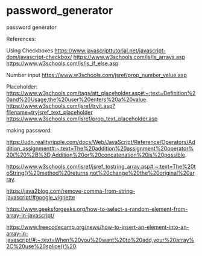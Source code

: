 # password_generator
password generator

References:

Using Checkboxes
https://www.javascripttutorial.net/javascript-dom/javascript-checkbox/
https://www.w3schools.com/js/js_arrays.asp
https://www.w3schools.com/js/js_if_else.asp

Number input
https://www.w3schools.com/jsref/prop_number_value.asp

Placeholder:
https://www.w3schools.com/tags/att_placeholder.asp#:~:text=Definition%20and%20Usage,the%20user%20enters%20a%20value.
https://www.w3schools.com/jsref/tryit.asp?filename=tryjsref_text_placeholder
https://www.w3schools.com/jsref/prop_text_placeholder.asp

making password:

https://udn.realityripple.com/docs/Web/JavaScript/Reference/Operators/Addition_assignment#:~:text=The%20addition%20assignment%20operator%20(%20%2B%3D,Addition%20or%20concatenation%20is%20possible.

https://www.w3schools.com/jsref/jsref_tostring_array.asp#:~:text=The%20toString()%20method%20returns,not%20change%20the%20original%20array.

https://java2blog.com/remove-comma-from-string-javascript/#google_vignette

https://www.geeksforgeeks.org/how-to-select-a-random-element-from-array-in-javascript/

https://www.freecodecamp.org/news/how-to-insert-an-element-into-an-array-in-javascript/#:~:text=When%20you%20want%20to%20add,your%20array%2C%20use%20splice()%20.